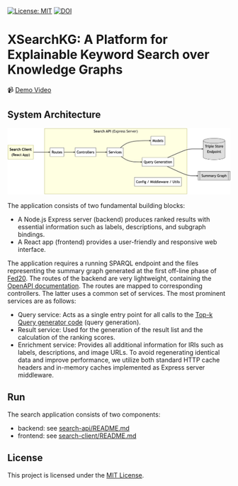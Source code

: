 [![License: MIT](https://img.shields.io/badge/License-MIT-green.svg)](https://github.com/fusion-jena/KeySearchWiki/blob/master/LICENSE)
[![DOI](https://zenodo.org/badge/701345993.svg)](https://zenodo.org/badge/latestdoi/701345993)
# XSearchKG: A Platform for Explainable Keyword Search over Knowledge Graphs

:video_camera: [Demo Video](https://youtu.be/5YrTBR72hE0)

## System Architecture

![approach!](figures/architecture.png)

The application consists of two fundamental building blocks: 
- A Node.js Express server (backend) produces ranked results with essential information such as labels, descriptions, and subgraph bindings.
- A React app (frontend) provides a user-friendly and responsive web interface.

The application requires a running SPARQL endpoint and the files representing the summary graph generated at the first off-line phase of [Fed20](https://ceur-ws.org/Vol-2798/paper3.pdf).
The routes of the backend are very lightweight, containing the [OpenAPI documentation](https://swagger.io/specification/).
The routes are mapped to corresponding controllers. The latter uses a common set of services.
The most prominent services are as follows:
- Query service: Acts as a single entry point for all calls to the [Top-k Query generator code](https://zenodo.org/record/8414093) (query generation).
- Result service: Used for the generation of the result list and the calculation of the ranking scores.
- Enrichment service: Provides all additional information for IRIs such as labels, descriptions, and image URLs.
To avoid regenerating identical data and improve performance, we utilize both standard HTTP cache headers and in-memory caches implemented as Express server middleware.

## Run
The search application consists of two components:
* backend: see [search-api/README.md](search-api/README.md)
* frontend: see [search-client/README.md](search-client/README.md)

<!---## Cite , consider updating codemeta with paper link and also zenodo metadata-->

## License
This project is licensed under the [MIT License](https://github.com/fusion-jena/XSearchKG/blob/master/LICENSE).

